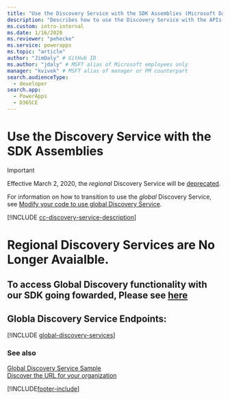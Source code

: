 ```yaml
---
title: "Use the Discovery Service with the SDK Assemblies (Microsoft Dataverse) | Microsoft Docs" # Intent and product brand in a unique string of 43-59 chars including spaces
description: "Describes how to use the Discovery Service with the APIs available in the Microsoft Dataverse SDK assemblies." # 115-145 characters including spaces. This abstract displays in the search result.
ms.custom: intro-internal
ms.date: 1/16/2020
ms.reviewer: "pehecke"
ms.service: powerapps
ms.topic: "article"
author: "JimDaly" # GitHub ID
ms.author: "jdaly" # MSFT alias of Microsoft employees only
manager: "kvivek" # MSFT alias of manager or PM counterpart
search.audienceType: 
  - developer
search.app: 
  - PowerApps
  - D365CE
---
```


# Use the Discovery Service with the SDK Assemblies

> [!IMPORTANT]
> Effective March 2, 2020, the *regional* Discovery Service will be [deprecated](/power-platform/important-changes-coming#regional-discovery-service-is-deprecated).
>
> For information on how to transition to use the *global* Discovery Service, see [Modify your code to use global Discovery Service](../webapi/discovery-orgsdk-to-webapi.md).

[!INCLUDE [cc-discovery-service-description](../includes/cc-discovery-service-description.md)]

# Regional Discovery Services are No Longer Avaialble.
## To access Global Discovery functionality with our SDK going fowarded, Please see [here](/powerapps-docs/developer/data-platform/org-service/samples/access-discovery-service.md)

## Globla Discovery Service Endpoints:
[!INCLUDE [global-discovery-services](../../../includes/global-discovery-services.md)]

### See also

[Global Discovery Service Sample]((https://github.com/Microsoft/PowerApps-Samples/tree/master/cds/orgsvc/C%23/DiscoveryService))<br />
[Discover the URL for your organization](../webapi/discover-url-organization-web-api.md)

[!INCLUDE[footer-include](../../../includes/footer-banner.md)]